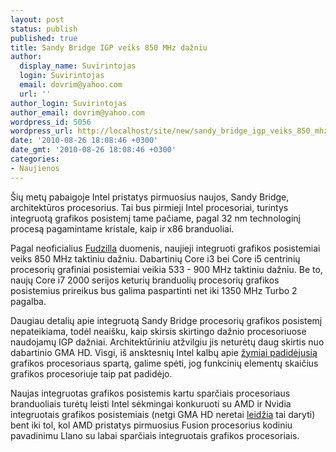 ```yaml
---
layout: post
status: publish
published: true
title: Sandy Bridge IGP veiks 850 MHz dažniu
author:
  display_name: Suvirintojas
  login: Suvirintojas
  email: dovrim@yahoo.com
  url: ''
author_login: Suvirintojas
author_email: dovrim@yahoo.com
wordpress_id: 5056
wordpress_url: http://localhost/site/new/sandy_bridge_igp_veiks_850_mhz_dazniu/
date: '2010-08-26 18:08:46 +0300'
date_gmt: '2010-08-26 18:08:46 +0300'
categories:
- Naujienos
---
```

<p>Šių metų pabaigoje Intel pristatys pirmuosius naujos, Sandy Bridge, architektūros procesorius. Tai bus pirmieji Intel procesoriai, turintys integruotą grafikos posistemį tame pačiame, pagal 32 nm technologinį procesą pagamintame kristale, kaip ir x86 branduoliai.</p>
<p>Pagal neoficialius <a class="ns" href="http://www.fudzilla.com/graphics/graphics/sandy-bridge-has-850mhz-graphics-core">Fudzilla</a> duomenis, naujieji integruoti grafikos posistemiai veiks 850 MHz taktiniu dažniu. Dabartinių Core i3 bei Core i5 centrinių procesorių grafiniai posistemiai veikia 533 - 900 MHz taktiniu dažniu. Be to, naujų Core i7 2000 serijos keturių branduolių procesorių grafikos posistemius prireikus bus galima paspartinti net iki 1350 MHz Turbo 2 pagalba.</p>
<p>Daugiau detalių apie integruotą Sandy Bridge procesorių grafikos posistemį nepateikiama, todėl neaišku, kaip skirsis skirtingo dažnio procesoriuose naudojamų IGP dažniai. Architektūriniu atžvilgiu jis neturėtų daug skirtis nuo dabartinio GMA HD. Visgi, iš ansktesnių Intel kalbų apie <a class="ns" href="http://www.zdnet.com/blog/computers/computex-2010-intel-demonstrates-sandy-bridge-promises-a-big-performance-boost/2684">žymiai padidėjusią</a> grafikos procesoriaus spartą, galime spėti, jog funkcinių elementų skaičius grafikos procesoriuje taip pat padidėjo.</p>
<p>Naujas integruotas grafikos posistemis kartu sparčiais procesoriaus branduoliais turėtų leisti Intel sėkmingai konkuruoti su AMD ir Nvidia integruotais grafikos posistemiais (netgi GMA HD neretai <a class="ns" href="http://www.xbitlabs.com/articles/video/display/intel-hd-graphics_10.html">leidžia</a> tai daryti) bent iki tol, kol AMD pristatys pirmuosius Fusion procesorius kodiniu pavadinimu Llano su labai sparčiais integruotais grafikos procesoriais.<br /></p>
